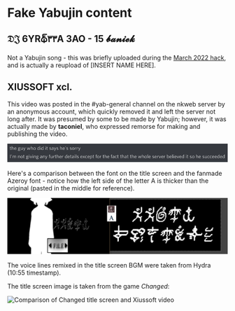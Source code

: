# Fake Yabujin content

## 𝔇𝔍 6YRథ్‌٣٣A ЗАО - 15 𝓫𝓪𝓷𝓲𝓮𝓴

Not a Yabujin song - this was briefly uploaded during the [March 2022 hack](2022-hack.md), and is actually a reupload of [INSERT NAME HERE].

## XIUSSOFT xcl.

This video was posted in the #yab-general channel on the nkweb server by an anonymous account, which quickly removed it and left the server not long after. It was presumed by some to be made by Yabujin; however, it was actually made by <b>taconiel</b>, who expressed remorse for making and publishing the video.

![Proof](img/xiussoft-note.png)

Here's a comparison between the font on the title screen and the fanmade Azeroy font - notice how the left side of the letter A is thicker than the original (pasted in the middle for reference).

![Comparison of font on Xiussoft video vs fanmade Azeroy font](img/xiussoft-font.png)

The voice lines remixed in the title screen BGM were taken from Hydra (10:55 timestamp).

The title screen image is taken from the game <i>Changed</i>:

![Comparison of Changed title screen and Xiussoft video](img/xiussoft-titlescreen.png)
